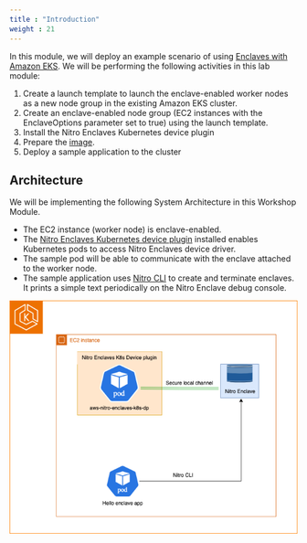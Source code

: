 ```yaml
---
title : "Introduction"
weight : 21
---
```


In this module, we will deploy an example scenario of using [Enclaves with Amazon EKS](https://docs.aws.amazon.com/enclaves/latest/user/kubernetes.html). We will be performing the following activities in this lab module:

1. Create a launch template to launch the enclave-enabled worker nodes as a new node group in the existing Amazon EKS cluster.
2. Create an enclave-enabled node group (EC2 instances with the EnclaveOptions parameter set to true) using the launch template.
3. Install the Nitro Enclaves Kubernetes device plugin
4. Prepare the [image](https://github.com/aws/aws-nitro-enclaves-cli/tree/main/examples/x86_64/hello).
5. Deploy a sample application to the cluster

## Architecture

We will be implementing the following System Architecture in this Workshop Module.

* The EC2 instance (worker node) is enclave-enabled.
* The [Nitro Enclaves Kubernetes device plugin](https://github.com/aws/aws-nitro-enclaves-k8s-device-plugin) installed enables Kubernetes pods to access Nitro Enclaves device driver.
* The sample pod will be able to communicate with the enclave attached to the worker node.
* The sample application uses [Nitro CLI](https://docs.aws.amazon.com/enclaves/latest/user/nitro-enclave-cli.html) to create and terminate enclaves. It prints a simple text periodically on the Nitro Enclave debug console.

![Enclaves-EKS.png](/static/images/using-enclaves/1-intro/Enclaves-EKS.png)
